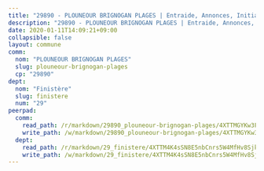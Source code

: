 ```yaml
---
title: "29890 - PLOUNEOUR BRIGNOGAN PLAGES | Entraide, Annonces, Initiatives"
description: "29890 - PLOUNEOUR BRIGNOGAN PLAGES | Entraide, Annonces, Initiatives"
date: 2020-01-11T14:09:21+09:00
collapsible: false
layout: commune
comm:
  nom: "PLOUNEOUR BRIGNOGAN PLAGES"
  slug: plouneour-brignogan-plages
  cp: "29890"
dept:
  nom: "Finistère"
  slug: finistere
  num: "29"
peerpad:
  comm:
    read_path: /r/markdown/29890_plouneour-brignogan-plages/4XTTMGYKw3FpDk8jWGxK1b1Wsg5xK3o14GATxhBXWiuj5wNnA
    write_path: /w/markdown/29890_plouneour-brignogan-plages/4XTTMGYKw3FpDk8jWGxK1b1Wsg5xK3o14GATxhBXWiuj5wNnA-K3TgUPzmKQh1eubJKubf6wc6U7o4TDK15uRnkntc9rEfCk4NARyZ4ULcvN1kSbGEL6nYJaQEXwbLoaDQs2ataQyWXh2nDcnzj2A4twWnRuVak3LXqEEjYRHdfnJdpjZ9ZQBBGPt2
  dept:
    read_path: /r/markdown/29_finistere/4XTTM4K4sSN8E5nbCnrs5W4MfHv8SjkZXZkMiZwJKZCUFreuC
    write_path: /w/markdown/29_finistere/4XTTM4K4sSN8E5nbCnrs5W4MfHv8SjkZXZkMiZwJKZCUFreuC-K3TgUmttHvLKDBu5vxQ3oPzTia91UxXiaB3vEFjsHJiDiJD9aQfr6ibvcPa75Eo3oX7ob78s9tVxCKrtPM9bLAmDziVCSFjEgZbp3rqL8Ji8Q5aZhxfTcqkGX75WxHS6TQxtiQQ6
---
```


